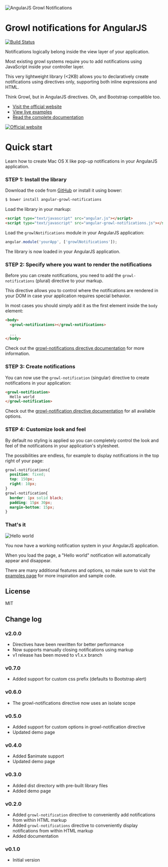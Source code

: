 ![AngularJS Growl Notifications](http://i.imgur.com/F4ttQxo.png)

# Growl notifications for AngularJS
[![Build Status](https://travis-ci.org/jvandemo/angular-growl-notifications.png?branch=master)](https://travis-ci.org/jvandemo/angular-growl-notifications)

Notifications logically belong inside the view layer of your application.

Most existing growl systems require you to add notifications using JavaScript inside your controller layer.

This very lightweight library (<2KB) allows you to declaratively create notifications using directives only, supporting both inline expressions and HTML.

Think Growl, but in AngularJS directives. Oh, and Bootstrap compatible too.

- [Visit the official website](http://jvandemo.github.io/angular-growl-notifications/)
- [View live examples](http://jvandemo.github.io/angular-growl-notifications/examples/)
- [Read the complete documentation](http://jvandemo.github.io/angular-growl-notifications/docs/)

[![Official website](http://i.imgur.com/tB1FvX7.png)](http://jvandemo.github.io/angular-growl-notifications/)

# Quick start

Learn how to create Mac OS X like pop-up notifications in your AngularJS application.

### STEP 1: Install the library

Download the code from [GitHub](https://github.com/jvandemo/angular-growl-notifications) or install it using bower: 

```sh
$ bower install angular-growl-notifications
```

Load the library in your markup:

```html
<script type="text/javascript" src="angular.js"></script>
<script type="text/javascript" src="angular-growl-notifications.js"></script>
```

Load the `growlNotifications` module in your AngularJS application:

```javascript
angular.module('yourApp', ['growlNotifications']);
```

The library is now loaded in your AngularJS application.

### STEP 2: Specify where you want to render the notifications

Before you can create notifications, you need to add the `growl-notifications` (plural) directive to your markup.

This directive allows you to control where the notifications are rendered in your DOM in case your application requires special behavior.

In most cases you should simply add it as the first element inside the `body` element:

```html
<body>
  <growl-notifications></growl-notifications>
  
  ...
</body>
```

Check out the [growl-notifications directive documentation](http://jvandemo.github.io/angular-growl-notifications/docs/directives/growl-notifications) for more information.

### STEP 3: Create notifications

You can now use the `growl-notification` (singular) directive to create notifications in your application:

```html
<growl-notification>
  Hello world
</growl-notification>
```

Check out the [growl-notification directive documentation](http://jvandemo.github.io/angular-growl-notifications/docs/directives/growl-notification) for all available options.

### STEP 4: Customize look and feel

By default no styling is applied so you can completely control the look and feel of the notifications in your application's stylesheet.

The possibilities are endless, for example to display notifications in the top right of your page:

```css
growl-notifications{
  position: fixed;
  top: 150px;
  right: 10px;
}
growl-notification{
  border: 1px solid black;
  padding: 15px 30px;
  margin-bottom: 15px;
}
```

### That's it

![Hello world](http://i.imgur.com/T4Z2KPj.gif)

You now have a working notification system in your AngularJS application.

When you load the page, a "Hello world" notification will automatically appear and disappear.

There are many additional features and options, so make sure to visit the [examples page](http://jvandemo.github.io/angular-growl-notifications/examples) for more inspiration and sample code.

## License

MIT

## Change log

### v2.0.0

- Directives have been rewritten for better performance
- Now supports manually closing notifications using markup
- v1 release has been moved to v1.x.x branch

### v0.7.0

- Added support for custom css prefix (defaults to Bootstrap alert)

### v0.6.0

- The growl-notifications directive now uses an isolate scope

### v0.5.0

- Added support for custom options in growl-notification directive
- Updated demo page

### v0.4.0

- Added $animate support
- Updated demo page

### v0.3.0

- Added dist directory with pre-built library files
- Added demo page

### v0.2.0

- Added `growl-notification` directive to conveniently add notifications from within HTML markup
- Added `growl-notifications` directive to conveniently display notifications from within HTML markup
- Added documentation

### v0.1.0

- Initial version
